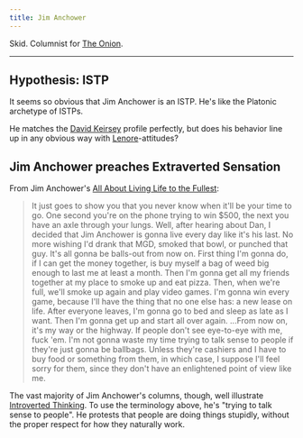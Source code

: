 ```yaml
---
title: Jim Anchower
---
```


Skid. Columnist for [The Onion](../media/the-onion).

---

## Hypothesis: ISTP

It seems so obvious that Jim Anchower is an ISTP. He's like the Platonic archetype of ISTPs.

He matches the [David Keirsey](../../main/typologists/david-keirsey) profile perfectly, but does his behavior line up in any obvious way with [Lenore](../../main/typologists/lenore-thomson)-attitudes?

## Jim Anchower preaches Extraverted Sensation

From Jim Anchower's [All About Living Life to the Fullest](https://theonion.com/jim-anchowers-all-about-living-life-to-the-fullest-1819584092/):

> It just goes to show you that you never know when it'll be your time to go. One second you're on the phone trying to win $500, the next you have an axle through your lungs. Well, after hearing about Dan, I decided that Jim Anchower is gonna live every day like it's his last. No more wishing I'd drank that MGD, smoked that bowl, or punched that guy. It's all gonna be balls-out from now on.
> First thing I'm gonna do, if I can get the money together, is buy myself a bag of weed big enough to last me at least a month. Then I'm gonna get all my friends together at my place to smoke up and eat pizza. Then, when we're full, we'll smoke up again and play video games. I'm gonna win every game, because I'll have the thing that no one else has: a new lease on life. After everyone leaves, I'm gonna go to bed and sleep as late as I want. Then I'm gonna get up and start all over again.
> ...From now on, it's my way or the highway. If people don't see eye-to-eye with me, fuck 'em. I'm not gonna waste my time trying to talk sense to people if they're just gonna be ballbags. Unless they're cashiers and I have to buy food or something from them, in which case, I suppose I'll feel sorry for them, since they don't have an enlightened point of view like me.

The vast majority of Jim Anchower's columns, though, well illustrate [Introverted Thinking](../../main/function-attitude/attitudes/introverted-thinking). To use the terminology above, he's "trying to talk sense to people". He protests that people are doing things stupidly, without the proper respect for how they naturally work.
